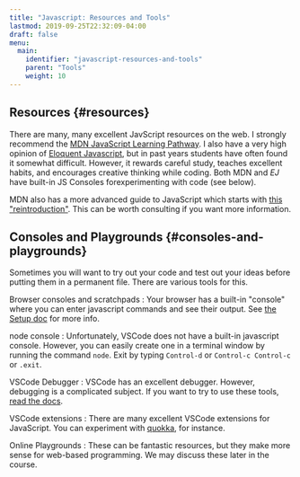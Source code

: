 ```yaml
---
title: "Javascript: Resources and Tools"
lastmod: 2019-09-25T22:32:09-04:00
draft: false
menu:
  main:
    identifier: "javascript-resources-and-tools"
    parent: "Tools"
    weight: 10
---
```


## Resources {#resources}

There are many, many excellent JavScript resources on the web. I strongly recommend the [MDN JavaScript Learning Pathway](https://developer.mozilla.org/en-US/docs/Learn/JavaScript). I also have a very high opinion of  [Eloquent Javascript](http://eloquentjavascript.net/), but in past years students have often found it somewhat difficult. However, it rewards careful study, teaches excellent habits, and encourages creative thinking while coding. Both MDN and _EJ_ have built-in JS Consoles forexperimenting with code (see below).

MDN also has a more advanced guide to JavaScript which starts with [this "reintroduction"](https://developer.mozilla.org/en-US/docs/Web/JavaScript/A%5Fre-introduction%5Fto%5FJavaScript). This can be worth consulting if you want more information.


## Consoles and Playgrounds {#consoles-and-playgrounds}

Sometimes you will want to try out your code and test out your ideas before putting them in a permanent file. There are various tools for this.

Browser consoles and scratchpads
: Your browser has a built-in "console" where you can enter javascript commands and see their output. See [the Setup doc](https://digitalhistory.github.io/tools/setup/#web-browser) for more info.

node console
: Unfortunately, VSCode does not have a built-in javascript console. However, you can easily create one in a terminal window by running the command `node`. Exit by typing `Control-d` or `Control-c Control-c` or `.exit`.

VSCode Debugger
: VSCode has an excellent debugger. However, debugging is a complicated subject. If you want to try to use these tools, [read the docs](https://code.visualstudio.com/docs/editor/debugging).

VSCode extensions
: There are many excellent VSCode extensions for JavaScript. You can experiment with [quokka](https://marketplace.visualstudio.com/items?itemName=WallabyJs.quokka-vscode), for instance.

Online Playgrounds
: These can be fantastic resources, but they make more sense for web-based programming. We may discuss these later in the course.
